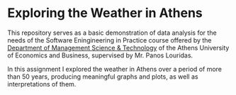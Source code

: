 # Exploring the Weather in Athens

This repository serves as a basic demonstration of data analysis for the needs of the Software Eningineering in Practice course offered by the [Department of Management Science & Technology](https://www.dept.aueb.gr/el/dmst) of the Athens University of Economics and Business, supervised by Mr. Panos Louridas.

In this assignment I explored the weather in Athens over a period of more than 50 years, producing meaningful graphs and plots, as well as interpretations of them.